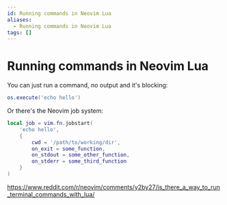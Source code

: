 ```yaml
---
id: Running commands in Neovim Lua
aliases:
  - Running commands in Neovim Lua
tags: []
---
```


# Running commands in Neovim Lua

You can just run a command, no output and it's blocking:

```lua
os.execute('echo hello')
```

Or there's the Neovim job system:

```lua
local job = vim.fn.jobstart(
    'echo hello',
    {
        cwd = '/path/to/working/dir',
        on_exit = some_function,
        on_stdout = some_other_function,
        on_stderr = some_third_function
    }
)
```

https://www.reddit.com/r/neovim/comments/y2by27/is_there_a_way_to_run_terminal_commands_with_lua/
